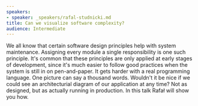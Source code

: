 ```yaml
---
speakers:
- speaker: _speakers/rafal-studnicki.md
title: Can we visualize software complexity?
audience: Intermediate
---
```

We all know that certain software design principles help with system maintenance. Assigning every module a single responsibility is one such principle.
It's common that these principles are only applied at early stages of development, since it's much easier to follow good practices when the system is still in on pen-and-paper. It gets harder with a real programming language.
One picture can say a thousand words. Wouldn't it be nice if we could see an architecturial diagram of our application at any time? Not as designed, but as actually running in production.
In this talk Rafał will show you how.
